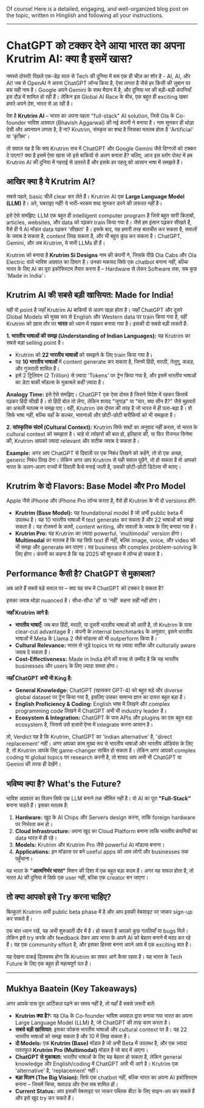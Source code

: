Of course! Here is a detailed, engaging, and well-organized blog post on the topic, written in Hinglish and following all your instructions.

***

# ChatGPT को टक्कर देने आया भारत का अपना Krutrim AI: क्या है इसमें खास?

नमस्ते दोस्तों! पिछले एक-डेढ़ साल से Tech की दुनिया में बस एक ही चीज़ का शोर है - AI, AI, और AI! जब से OpenAI ने अपना ChatGPT लॉन्च किया है, ऐसा लगता है जैसे हर किसी की ज़ुबान पर बस यही नाम है। Google अपने Gemini के साथ मैदान में है, और दुनिया भर की बड़ी-बड़ी कंपनियाँ इस दौड़ में शामिल हो रही हैं। लेकिन इस Global AI Race के बीच, एक बहुत ही exciting खबर हमारे अपने देश, भारत से आ रही है।

पेश है **Krutrim AI** – भारत का अपना पहला "full-stack" AI solution, जिसे Ola के Co-founder भाविश अग्रवाल (Bhavish Aggarwal) की नई कंपनी ने बनाया है। नाम सुनकर ही थोड़ा देसी और अपनापन लगता है, है ना? Krutrim, संस्कृत का शब्द है जिसका मतलब होता है 'Artificial' या 'कृत्रिम'।

तो सवाल यह है कि क्या Krutrim सच में ChatGPT और Google Gemini जैसे दिग्गजों को टक्कर दे पाएगा? क्या है इसमें ऐसा खास जो इसे बाकियों से अलग बनाता है? चलिए, आज इस ब्लॉग पोस्ट में हम Krutrim AI की दुनिया में गहराई से उतरते हैं और इसके हर पहलू को आसान भाषा में समझते हैं।

## आखिर क्या है ये Krutrim AI?

सबसे पहले, basic चीज़ें clear कर लेते हैं। Krutrim AI एक **Large Language Model (LLM)** है। अरे, घबराइए नहीं! ये भारी-भरकम शब्द सुनकर डरने की ज़रूरत नहीं है।

इसे ऐसे समझिए: LLM एक बहुत ही intelligent computer program है जिसे बहुत सारी किताबों, articles, websites, और data को पढ़कर train किया गया है। जैसे हम इंसान पढ़कर सीखते हैं, वैसे ही ये AI मॉडल data पढ़कर 'सीखता' है। इसके बाद, यह हमारी तरह बातचीत कर सकता है, सवालों के जवाब दे सकता है, content लिख सकता है, और भी बहुत कुछ कर सकता है। ChatGPT, Gemini, और अब Krutrim, ये सभी LLMs ही हैं।

Krutrim को बनाया है **Krutrim Si Designs** नाम की कंपनी ने, जिसके पीछे Ola Cabs और Ola Electric वाले भाविश अग्रवाल का दिमाग है। उनका मकसद सिर्फ एक chatbot बनाना नहीं, बल्कि भारत के लिए AI का पूरा इकोसिस्टम तैयार करना है – Hardware से लेकर Software तक, सब कुछ 'Made in India'।

## Krutrim AI की सबसे बड़ी खासियत: Made for India!

यही वो point है जहाँ Krutrim AI बाकियों से अलग खड़ा होता है। जहाँ ChatGPT और दूसरे Global Models को मुख्य रूप से English और Western data पर train किया गया है, वहीं Krutrim को ख़ास तौर पर **भारत** को ध्यान में रखकर बनाया गया है। इसकी दो सबसे बड़ी ताकतें हैं:

**1. भारतीय भाषाओं की समझ (Understanding of Indian Languages):**
यह Krutrim का सबसे बड़ा selling point है।
- Krutrim को **22 भारतीय भाषाओं** को समझने के लिए train किया गया है।
- यह **10 भारतीय भाषाओं** में content generate कर सकता है, जिनमें हिंदी, मराठी, तेलुगु, कन्नड़, और गुजराती शामिल हैं।
- इसे 2 ट्रिलियन (2 Trillion) से ज़्यादा 'Tokens' पर ट्रेन किया गया है, और इसमें भारतीय भाषाओं का डेटा बाकी मॉडल्स के मुकाबले कहीं ज़्यादा है।

**Analogy Time:** इसे ऐसे समझिए। ChatGPT एक ऐसा दोस्त है जिसने विदेश में रहकर किताबें पढ़कर हिंदी सीखी है। वो हिंदी बोल तो लेगा, लेकिन शायद "जुगाड़" या "यार, क्या सीन है?" जैसे मुहावरों का असली मतलब न समझ पाए। वहीं, Krutrim उस दोस्त की तरह है जो भारत में ही पला-बढ़ा है। वो सिर्फ भाषा नहीं, बल्कि यहाँ के कल्चर, भावनाओं और छोटी-छोटी बारीकियों को भी समझता है।

**2. सांस्कृतिक संदर्भ (Cultural Context):**
Krutrim सिर्फ शब्दों का अनुवाद नहीं करता, वो भारत के cultural context को समझता है। चाहे वो त्योहारों की बात हो, इतिहास की, या फिर रीजनल सिनेमा की, Krutrim आपको ज़्यादा relevant और सटीक जवाब दे सकता है।

**Example:** अगर आप ChatGPT से दिवाली पर एक निबंध लिखने को कहेंगे, तो वो एक अच्छा, generic निबंध लिख देगा। लेकिन अगर आप Krutrim से यही सवाल पूछेंगे, तो हो सकता है वो आपको भारत के अलग-अलग राज्यों में दिवाली कैसे मनाई जाती है, उसकी छोटी-छोटी डिटेल्स भी बताए।

## Krutrim के दो Flavors: Base Model और Pro Model

Apple जैसे iPhone और iPhone Pro लॉन्च करता है, वैसे ही Krutrim के भी दो versions होंगे:

-   **Krutrim (Base Model):** यह foundational model है जो अभी public beta में उपलब्ध है। यह 10 भारतीय भाषाओं में text generate कर सकता है और 22 भाषाओं को समझ सकता है। यह रोज़मर्रा के कामों, content writing, और सवालों के जवाब के लिए बनाया गया है।
-   **Krutrim Pro:** यह Krutrim का ज़्यादा powerful, 'multimodal' version होगा। **Multimodal** का मतलब है कि यह सिर्फ text ही नहीं, बल्कि image, voice, और video को भी समझ और generate कर पाएगा। यह business और complex problem-solving के लिए होगा। कंपनी का कहना है कि यह 2025 की शुरुआत में लॉन्च हो सकता है।

## Performance कैसी है? ChatGPT से मुकाबला?

अब आते हैं सबसे बड़े सवाल पर – क्या यह सच में ChatGPT को टक्कर दे सकता है?

इसका जवाब थोड़ा nuanced है। सीधा-सीधा 'हाँ' या 'नहीं' कहना सही नहीं होगा।

**जहाँ Krutrim आगे है:**
-   **भारतीय भाषाएँ:** जब बात हिंदी, मराठी, या दूसरी भारतीय भाषाओं की आती है, तो Krutrim के पास clear-cut advantage है। कंपनी के internal benchmarks के अनुसार, इसने भारतीय भाषाओं में Meta के Llama 2 जैसे मॉडल्स को भी outperform किया है।
-   **Cultural Relevance:** भारत से जुड़े topics पर यह ज़्यादा सटीक और culturally aware जवाब दे सकता है।
-   **Cost-Effectiveness:** Made in India होने की वजह से उम्मीद है कि यह भारतीय businesses और users के लिए ज़्यादा सस्ता होगा।

**जहाँ ChatGPT अभी भी King है:**
-   **General Knowledge:** ChatGPT (खासकर GPT-4) को बहुत बड़े और diverse global dataset पर ट्रेन किया गया है, इसलिए उसका सामान्य ज्ञान का दायरा बहुत बड़ा है।
-   **English Proficiency & Coding:** English भाषा में लिखने और complex programming code लिखने में ChatGPT अभी भी industry leader है।
-   **Ecosystem & Integration:** ChatGPT के पास APIs और plugins का एक बहुत बड़ा ecosystem है, जिससे उसे हज़ारों ऐप्स में integrate करना आसान है।

तो, Verdict यह है कि Krutrim, ChatGPT का 'Indian alternative' है, 'direct replacement' नहीं। अगर आपका काम मुख्य रूप से भारतीय भाषाओं और भारतीय ऑडियंस के लिए है, तो Krutrim आपके लिए game-changer साबित हो सकता है। लेकिन अगर आपको complex coding या global topics पर research करनी है, तो शायद आप अभी भी ChatGPT या Gemini की तरफ ही देखेंगे।

## भविष्य क्या है? What's the Future?

भाविश अग्रवाल का विज़न सिर्फ एक LLM बनाने तक सीमित नहीं है। वो AI का पूरा **"Full-Stack"** बनाना चाहते हैं। इसका मतलब है:

1.  **Hardware:** खुद के AI Chips और Servers design करना, ताकि foreign hardware पर निर्भरता कम हो।
2.  **Cloud Infrastructure:** अपना खुद का Cloud Platform बनाना ताकि भारतीय कंपनियों का data भारत में ही रहे।
3.  **Models:** Krutrim और Krutrim Pro जैसे powerful AI मॉडल्स बनाना।
4.  **Applications:** इन मॉडल्स पर बने useful apps को आम लोगों और businesses तक पहुँचाना।

यह भारत के **"आत्मनिर्भर भारत"** मिशन की दिशा में एक बहुत बड़ा कदम है। अगर यह सफल होता है, तो भारत AI की दुनिया में सिर्फ एक user नहीं, बल्कि एक creator बन जाएगा।

## तो क्या आपको इसे Try करना चाहिए?

बिल्कुल! Krutrim अभी public beta phase में है और आप इसकी वेबसाइट पर जाकर sign-up कर सकते हैं।

एक बात ध्यान रखें, यह अभी शुरुआती दौर में है। हो सकता है आपको कुछ गलतियाँ या bugs मिलें। लेकिन इसे try करके और feedback देकर आप भारत के अपने AI को बेहतर बनाने में मदद कर रहे हैं। यह एक community effort है, और इसका हिस्सा बनना अपने आप में एक exciting बात है।

यह देखना वाकई दिलचस्प होगा कि Krutrim का सफर आगे कैसा रहता है। यह भारत के Tech Future के लिए एक बहुत ही महत्वपूर्ण पल है।

---

## Mukhya Baatein (Key Takeaways)

अगर आपके पास पूरा आर्टिकल पढ़ने का समय नहीं है, तो यहाँ हैं सबसे ज़रूरी बातें:

-   **Krutrim क्या है?:** यह Ola के Co-founder भाविश अग्रवाल द्वारा बनाया गया भारत का अपना Large Language Model (LLM) है, जो ChatGPT की तरह काम करता है।
-   **सबसे बड़ी खासियत:** इसका फोकस भारतीय भाषाओं और cultural context पर है। यह 22 भारतीय भाषाओं को समझ सकता है और 10 में लिख सकता है।
-   **दो Models:** एक **Krutrim (Base)** मॉडल है जो अभी Beta में उपलब्ध है, और एक ज़्यादा पावरफुल **Krutrim Pro (Multimodal)** मॉडल है जो बाद में आएगा।
-   **ChatGPT से मुकाबला:** भारतीय भाषाओं के लिए यह बेहतर हो सकता है, लेकिन general knowledge और English/coding में ChatGPT अभी भी आगे है। Krutrim एक 'alternative' है, 'replacement' नहीं।
-   **बड़ा विज़न (The Big Vision):** सिर्फ एक chatbot नहीं, बल्कि भारत का अपना AI इकोसिस्टम बनाना – जिसमें चिप्स, क्लाउड और ऐप्स सब शामिल हों।
-   **Current Status:** आप इसकी वेबसाइट पर जाकर पब्लिक बीटा के लिए साइन-अप कर सकते हैं और इसे खुद try कर सकते हैं।